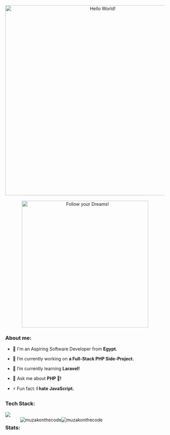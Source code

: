 <div>
  <div style="text-align: center;"> 
    <img width="600" src="https://github.com/muzakonthecode/muzakonthecode/blob/main/pngwing.com.png"  alt="Hello World!"/>
  </div>

  <br>

  <div style="text-align: center;"> 
    <img width="400" src="https://readme-typing-svg.herokuapp.com?font=JetBrains+Mono&weight=600&size=30&duration=2500&width=535&lines=Hi,+I'm+Muhammad;I+love+Software.;WBU?;let's+Connect!"  alt="Follow your Dreams!"/>
  </div>

  <h3 align="left">About me:</h3>

  - 👨 I'm an Aspiring Software Developer from **Egypt.**

  - 🔭 I’m currently working on **a Full-Stack PHP Side-Project.**

  - 🌱 I’m currently learning **Laravel!**

  - 💬 Ask me about **PHP 🐘!**

  - ⚡ Fun fact: **I hate JavaScript.**

  <div>
    <h3 align="left">Tech Stack:</h3>
    <div align="left">
      <img src="https://skillicons.dev/icons?i=html,css,tailwind,js,vue,php,laravel,mysql,git,linux" />
    </div>
  </div>

  <div style="display: flex;" align="left">
    <h3 align="left">Stats:</h3>
    <img align="center" src="https://github-readme-stats.vercel.app/api?username=muzakonthecode&theme=gotham&show_icons=true&locale=en&hide_border=true" alt="muzakonthecode" />
    <img align="center" src="https://github-readme-streak-stats.herokuapp.com/?user=muzakonthecode&theme=gotham&hide_border=true" alt="muzakonthecode" />
  </div>
</div>
